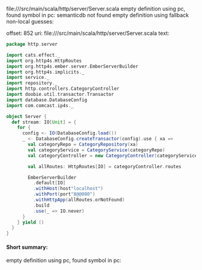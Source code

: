 file://<WORKSPACE>/src/main/scala/http/server/Server.scala
empty definition using pc, found symbol in pc: 
semanticdb not found
empty definition using fallback
non-local guesses:

offset: 852
uri: file://<WORKSPACE>/src/main/scala/http/server/Server.scala
text:
```scala
package http.server

import cats.effect._
import org.http4s.HttpRoutes
import org.http4s.ember.server.EmberServerBuilder
import org.http4s.implicits._
import service._
import repository._
import http.controllers.CategoryController
import doobie.util.transactor.Transactor
import database.DatabaseConfig
import com.comcast.ip4s._

object Server {
  def stream: IO[Unit] = {
    for {
      config <- IO(DatabaseConfig.load())
      _ <- DatabaseConfig.createTransactor(config).use { xa =>
        val categoryRepo = CategoryRepository(xa)
        val categoryService = CategoryService(categoryRepo)
        val categoryController = new CategoryController(categoryService)

        val allRoutes: HttpRoutes[IO] = categoryController.routes

        EmberServerBuilder
          .default[IO]
          .withHost(host"localhost")
          .withPort(port"8@@080")
          .withHttpApp(allRoutes.orNotFound)
          .build
          .use(_ => IO.never)
      }
    } yield ()
  }
}

```


#### Short summary: 

empty definition using pc, found symbol in pc: 